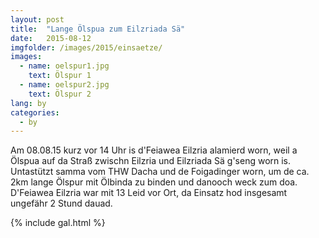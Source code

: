 ```yaml
---
layout: post
title:  "Lange Ölspua zum Eilzriada Sä"
date:   2015-08-12
imgfolder: /images/2015/einsaetze/
images:
  - name: oelspur1.jpg
    text: Ölspur 1
  - name: oelspur2.jpg
    text: Ölspur 2
lang: by
categories:
  - by
---
```


Am 08.08.15 kurz vor 14 Uhr is d'Feiawea Eilzria alamierd worn, weil a Ölspua auf da Straß zwischn Eilzria und Eilzriada Sä g'seng worn is. Untastützt samma vom THW Dacha und de Foigadinger worn, um de ca. 2km lange Ölspur mit Ölbinda zu binden und danooch weck zum doa. D'Feiawea Eilzria war mit 13 Leid vor Ort, da Einsatz hod insgesamt ungefähr 2 Stund dauad.

{% include gal.html %}


